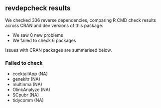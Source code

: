 ## revdepcheck results

We checked 336 reverse dependencies, comparing R CMD check results across CRAN and dev versions of this package.

 * We saw 0 new problems
 * We failed to check 6 packages

Issues with CRAN packages are summarised below.

### Failed to check

* cocktailApp  (NA)
* genekitr     (NA)
* multinma     (NA)
* OlinkAnalyze (NA)
* SCpubr       (NA)
* tidycomm     (NA)
